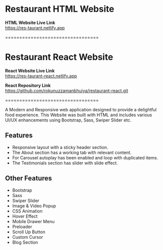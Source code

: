 # Restaurant HTML Website

**HTML Website Live Link** <br>
https://res-taurant.netlify.app

=================================

# Restaurant React Website

**React Website Live Link** <br>
https://res-taurant-react.netlify.app

**React Repository Link** <br>
https://github.com/rokunuzzamanbhuiya/restaurant-react.git

=================================

A Modern and Responsive web application designed to provide a delightful food experience. This Website was built with HTML and includes various UI/UX enhancements using Bootstrap, Sass, Swiper Slider etc.

## Features
- Responsive layout with a sticky header section.
- The About section has a working tab with relevant content.
- For Carousel autoplay has been enabled and loop with duplicated items.
- The Testimonials section has slider with slide effect.

## Other Features
- Bootstrap
- Sass
- Swiper Slider
- Image & Video Popup 
- CSS Animation
- Hover Effect
- Mobile Drawer Menu
- Preloader
- Scroll Up Button
- Custom Cursor
- Blog Section

